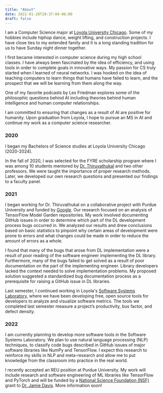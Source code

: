 ```yaml
---
title: "About"
date: 2022-01-28T20:37:04-06:00
draft: false
---
```


I am a Computer Science major at [Loyola University Chicago](https://www.luc.edu/cs/index.shtml).  Some of my hobbies include hiphop dance, weight lifting, and construction projects.  I have close ties to my extended family and it is a long standing tradition for us to have Sunday night dinner together.

I first became interested in computer science during my high school classes. I have always been fascinated by the idea of efficiency, and using tools in order to complete goals in innovative ways.  My passion for CS truly started when I learned  of neural networks. I was hooked on the idea of teaching computers to learn things that humans have failed to learn, and the prospect that we will be learning from them along the way.  

One of my favorite podcasts by Lex Friedman explores some of the philosophic questions behind AI including theories behind human intelligence and human computer relationships.

I am committed to ensuring that changes as a result of AI are positive for humanity.  Upon graduation from Loyola, I hope to pursue an MS in AI and continue my work as a computer science researcher.


### 2020

I began my Bachelors of Science studies at Loyola University Chicago (2020-2024).

In the fall of 2020, I was selected for the FYRE scholarship program where I was among 10 students mentored by [Dr. Thiruvathukal](https://gkt.cs.luc.edu/) and two other professors. We were taught the importance of proper research methods. Later, we developed our own research questions and presented our findings to a faculty panel.

### 2021

I began working for Dr. Thiruvathukal on a collaborative project with Purdue University and funded by [Google](https://www.google.com/). Our research focused on an analysis of TensorFlow Model Garden repositories. My work involved documenting GitHub issues in order to determine which part of the DL development process bugs occurred in.  We analyzed our results and drew conclusions based on basic statistics to pinpoint why certain areas of development were prone to errors and what changes could be made in order to reduce the amount of errors as a whole.  

I found that many of the bugs that arose from DL implementation were a result of poor reading of the software engineer implementing the DL library. Furthermore, many of the bugs failed to get solved as a result of poor documentation on the part of the implementing engineer.  Library developers lacked the context needed to solve implementation problems.  My proposed solution suggested a standardized bug documentation process as a prerequisite for raising a GitHub issue in DL libraries.

Last semester, I continued working in Loyola's [Software Systems Laboratory](https://ssl.cs.luc.edu/), where we have been developing free, open source tools for developers to analyze and visualize software metrics.  The tools we completed last semester measure a project’s productivity, bus factor, and defect density.  

### 2022

I am currently planning to develop more software tools in the Software Systems Laboratory. We plan to use natural language processing (NLP) techniques, to classify code bugs described in GitHub issues of major software libraries like NumPy and TensorFlow. I expect this research to reinforce my skills in NLP and meta-research and allow me to put knowledge from the classroom into practice in the real world.  

I recently accepted an REU position at Purdue University.  My work will include research and software engineering of ML libraries like TensorFlow and PyTorch and will be funded by a [National Science Foundation (NSF)](https://www.nsf.gov/) grant to [Dr. Jamie Davis](https://davisjam.github.io/). More information soon!

